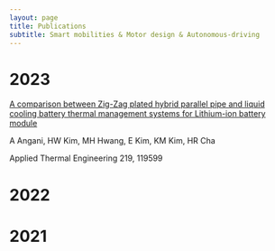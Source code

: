```yaml
---
layout: page
title: Publications
subtitle: Smart mobilities & Motor design & Autonomous-driving
---
```


# 2023
[A comparison between Zig-Zag plated hybrid parallel pipe and liquid cooling battery thermal management systems for Lithium-ion battery module]([https://markdowntutorial.com/](https://www.sciencedirect.com/science/article/pii/S1359431122015290))

A Angani, HW Kim, MH Hwang, E Kim, KM Kim, HR Cha

Applied Thermal Engineering 219, 119599



# 2022

# 2021
